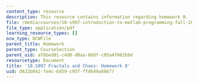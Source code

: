 ```yaml
---
content_type: resource
description: This resource contains information regarding homework 8.
file: /media/courses/18-s997-introduction-to-matlab-programming-fall-2011/d432b042fe4c6d59c95fffd649a88677_MIT18_S997F11_Homework_8.pdf
file_type: application/pdf
learning_resource_types: []
ocw_type: OCWFile
parent_title: Homework
parent_type: CourseSection
parent_uid: af6bed81-c4d0-d0aa-0ddf-c05a4f082b9d
resourcetype: Document
title: '18.S997 Fractals and Chaos: Homework 8'
uid: d432b042-fe4c-6d59-c95f-ffd649a88677
---
```

